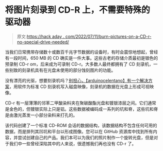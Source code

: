 # 将图片刻录到 CD-R 上，不需要特殊的驱动器

> 原文:[https://hack aday . com/2022/07/11/burn-pictures-on-a-CD-r-no-special-drive-needed/](https://hackaday.com/2022/07/11/burn-pictures-on-a-cd-r-no-special-drive-needed/)

当我们日常携带存储数十或数百千兆字节数据的设备时，有时会震惊地想起，曾经有一段时间，650 MB 的 CD 确实是一件大事。这些古老的存储介质最初是银色的预录制 CD-r om，后来成为可录制 CD-r。大多数人最终都拥有了 CD 刻录机，一些别致的刻录机具有在光盘未使用的部分蚀刻图片的功能。

没有漂亮的光驱，想要刻录机吗？[别担心，【arduinocelentano】有一个解决方案](https://hackaday.io/project/186303-burning-pictures-on-a-compact-disc-surface)，用软件为标准 CD 刻录机写入磁盘映像，刻录机的数据在光盘上形成可视映像。

CD-r 有一层薄薄的邻苯二甲酸染料夹在聚碳酸酯光盘和镀银漆层之间。它们通常是金色的，但镀银实际上只是铝。这些数据被编码成一系列的坑和脊，这些坑和脊是由激光蒸发一小部分染料来打孔的。

该代码创建了一个标准 CD-ROM 会话的数据结构，该数据结构不包含任何可用的数据，而是排列其凹坑和平台以形成图像。您可以在 GitHub 资源库中找到所有内容，并尝试创建自己的产品。我们本可以为我们的照片制作一个旋转光盘，但是对于我们中一些曾经深陷其中的人来说，很遗憾我们再也没有 CD-r 了。